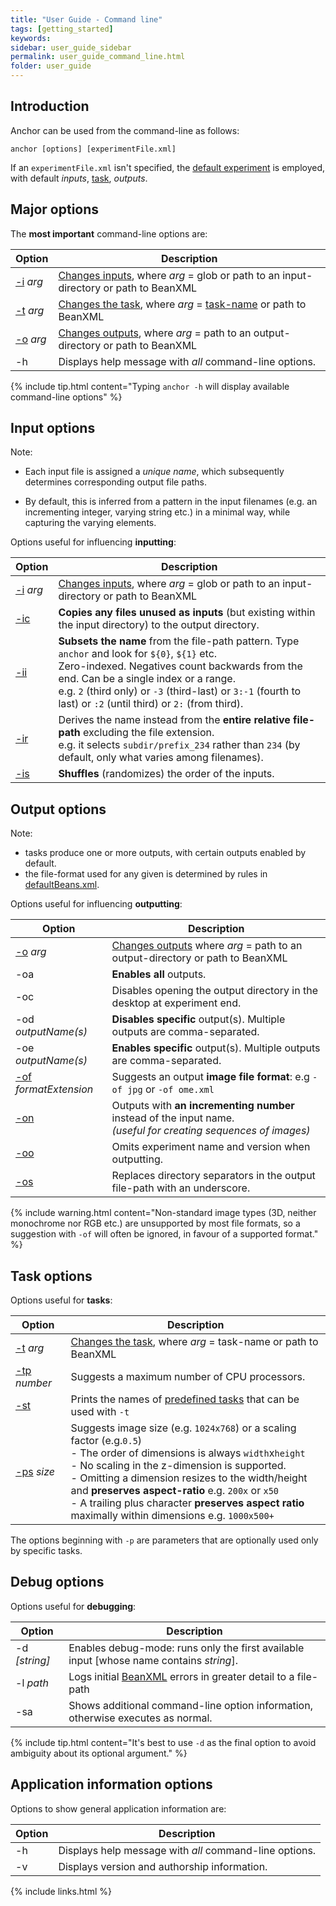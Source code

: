 ```yaml
---
title: "User Guide - Command line"
tags: [getting_started]
keywords:
sidebar: user_guide_sidebar
permalink: user_guide_command_line.html
folder: user_guide
---
```


## Introduction

Anchor can be used from the command-line as follows:

```shell
anchor [options] [experimentFile.xml]
```

If an `experimentFile.xml` isn't specified, the [default experiment](/user_guide.html#defaultExperiment) is employed, with default *inputs*, [task](/user_guide_tasks.html), *outputs*.

## Major options

The **most important** command-line options are:

| Option | Description|
|----------|------------|
| [-i](/user_guide_examples_investigating_images.html#further-specifying-the-search) *arg* | [Changes inputs](/user_guide.html#inputs), where *arg* = <span class="optionArg"> glob</span> or <span class="optionArg">path to an input-directory</span> or <span class="optionArg">path to BeanXML</span> |
| [-t](/user_guide.html#task) *arg* | [Changes the task](/user_guide.html#task), where *arg* = <span class="optionArg">[task-name](/user_guide_predefined_tasks.html)</span> or <span class="optionArg">path to BeanXML</span> |
| [-o](/user_guide.html#outputs) *arg* | [Changes outputs](/user_guide.html#outputs), where *arg* = <span class="optionArg">path to an output-directory</span> or <span class="optionArg">path to BeanXML</span> |
| -h | Displays help message with *all* command-line options. |

{% include tip.html content="Typing `anchor -h` will display available command-line options" %}

## Input options

Note:
 
- Each input file is assigned a *unique name*, which subsequently determines corresponding output file paths.

- By default, this is inferred from a pattern in the input filenames (e.g. an incrementing integer, varying string etc.) in a minimal way, while capturing the varying elements.

Options useful for influencing **inputting**:

| Option | Description|
|----------|------------|
| [-i](/user_guide_examples_investigating_images.html#further-specifying-the-search) *arg* | [Changes inputs](/user_guide.html#inputs), where *arg* = <span class="optionArg"> glob</span> or <span class="optionArg">path to an input-directory</span> or <span class="optionArg">path to BeanXML</span> |
| [-ic](/user_guide_examples_changing_output_options.html#additionally-copying-non-input-files) | **Copies any files unused as inputs** (but existing within the input directory) to the output directory. |
| [-ii](/user_guide_examples_investigating_images.html#changing-the-derived-input-name) | **Subsets the name** from the file-path pattern. Type `anchor` and look for `${0}`, `${1}` etc.<br>Zero-indexed. Negatives count backwards from the end. Can be a single index or a range.<br>e.g. `2` (third only) or `-3` (third-last) or `3:-1` (fourth to last) or `:2` (until third) or `2:` (from third). |
| [-ir](/user_guide_examples_investigating_images.html#changing-the-derived-input-name) | Derives the name instead from the **entire relative file-path** excluding the file extension.<br>e.g. it selects `subdir/prefix_234` rather than `234` (by default, only what varies among filenames).  |
| [-is](/user_guide_examples_video_from_images.html#randomizing-the-image-order) | **Shuffles** (randomizes) the order of the inputs. |

## Output options

Note: 
- tasks produce one or more outputs, with certain outputs enabled by default.
- the file-format used for any given is determined by rules in [defaultBeans.xml](/user_guide_supported_formats.html#changing-the-default-driver).

Options useful for influencing **outputting**:

| Option | Description|
|----------|------------|
| [-o](/user_guide.html#outputs) *arg* | [Changes outputs](/user_guide.html#outputs) where *arg* = <span class="optionArg">path to an output-directory</span> or <span class="optionArg">path to BeanXML</span> |
| -oa | **Enables all** outputs. |
| -oc | Disables opening the output directory in the desktop at experiment end. |
| -od *outputName(s)* | **Disables specific** output(s). Multiple outputs are comma-separated. |
| -oe *outputName(s)* | **Enables specific** output(s). Multiple outputs are comma-separated. |
| [-of](/user_guide_examples_changing_output_options.html#specifying-an-alternative-image-format) *formatExtension* | Suggests an output **image file format**: e.g `-of jpg` or `-of ome.xml` |
| [-on](/user_guide_examples_changing_output_options.html#writing-outputs-as-a-sequence) | Outputs with **an incrementing number** instead of the input name.<br>*(useful for creating sequences of images)* |
| [-oo](/user_guide_examples_changing_output_options.html#outputting-to-a-specific-output-directory-avoiding-creating-a-subdirectory) | Omits experiment name and version when outputting. |
| [-os](/user_guide_examples_changing_output_options.html#suppressing-directory-structure) | Replaces directory separators in the output file-path with an underscore. |

{% include warning.html content="Non-standard image types (3D, neither monochrome nor RGB etc.) are unsupported by most file formats, so a suggestion with `-of` will often be ignored, in favour of a supported format." %}

## Task options

Options useful for **tasks**:

| Option | Description|
|----------|------------|
| [-t](/user_guide.html#task) *arg* | [Changes the task](/user_guide.html#task), where *arg* = <span class="optionArg">task-name</span> or <span class="optionArg">path to BeanXML</span> |
| [-tp](/user_guide_troubleshooting.html#limiting-parallel-cpu-cores) *number* | Suggests a maximum number of CPU processors. |
| [-st](/user_guide_predefined_tasks.html#listing-available-predefined-tasks) | Prints the names of [predefined tasks](/user_guide_predefined_tasks.html) that can be used with `-t` |
| [-ps](/user_guide_examples_resizing_images.html) *size* | Suggests <span class="optionArg">image size</span> (e.g. `1024x768`) or a <span class="optionArg">scaling factor</span> (e.g.`0.5`)<br>- The order of dimensions is always `width`x`height`<br>- No scaling in the z-dimension is supported.<br>- Omitting a dimension resizes to the width/height and <b>preserves aspect-ratio</b> e.g. `200x` or `x50`<br>- A trailing plus character <b>preserves aspect ratio</b> maximally within dimensions e.g. `1000x500+` |

The options beginning with `-p` are parameters that are optionally used only by specific tasks.

## Debug options

Options useful for **debugging**:

| Option | Description|
|----------|------------|
| -d *[string]* | Enables debug-mode: runs only the first available input [whose name contains *string*]. |
| -l *path* | Logs initial [BeanXML](/user_guide_bean_xml.html) errors in greater detail to a <span class="optionArg">file-path</span>  |
| -sa | Shows additional command-line option information, otherwise executes as normal. |

{% include tip.html content="It's best to use `-d` as the final option to avoid ambiguity about its optional argument." %}

## Application information options

Options to show general application information are:

| Option | Description|
|----------|------------|
| -h | Displays help message with *all* command-line options. |
| -v | Displays version and authorship information. |

{% include links.html %}
